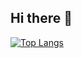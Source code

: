 ## Hi there 👋

[![Top Langs](https://readme-stats-blond-eight.vercel.app/api/top-langs/?username=DaniilRen)](https://github.com/anuraghazra/github-readme-stats)
